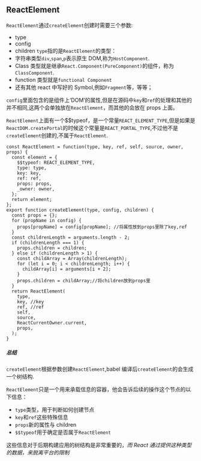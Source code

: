 ## ReactElement

`ReactElement`通过`createElement`创建时需要三个参数:

- type
- config
- children
  `type`指的是`ReactElement`的类型：
- 字符串类型`div`,`span`,`p`表示原生 DOM,称为`HostComponent`.
- Class 类型就是继承`React.Component(PureComponent)`的组件，称为`ClassComponent`.
- function 类型就是`functional Component`
- 还有其他 react 中写好的 Symbol,例如`Fragment`等，等等；

`config`里面包含的是组件上‘DOM’的属性,但是在源码中`key`和`ref`的处理和其他的并不相同,这两个会单独放在`ReactElement`，而其他的会放在 props 上面。

`ReactElement`上面有一个\$\$typeof，是一个常量`REACT_ELEMENT_TYPE`,但是如果是`ReactDOM.createPortal`的时候这个常量是`REACT_PORTAL_TYPE`,不过他不是`createElement`创建的,不属于`ReactElement`.

```
const ReactElement = function(type, key, ref, self, source, owner, props) {
  const element = {
    $$typeof: REACT_ELEMENT_TYPE,
    type: type,
    key: key,
    ref: ref,
    props: props,
    _owner: owner,
  };
  return element;
};
export function createElement(type, config, children) {
  const props = {};
  for (propName in config) {
    props[propName] = config[propName]; //将属性放到props里除了key,ref
  }
  const childrenLength = arguments.length - 2;
  if (childrenLength === 1) {
    props.children = children;
  } else if (childrenLength > 1) {
    const childArray = Array(childrenLength);
    for (let i = 0; i < childrenLength; i++) {
      childArray[i] = arguments[i + 2];
    }
    props.children = childArray;//将children放到props里
  }
  return ReactElement(
    type,
    key, //key
    ref, //ref
    self,
    source,
    ReactCurrentOwner.current,
    props,
  );
}
```

##### 总结

`createElement`根据参数创建`ReactElement`,babel 编译后`createElement`的会生成一个树结构.

`ReactElement`只是一个用来承载信息的容器，他会告诉后续的操作这个节点的以下信息：

- `type`类型，用于判断如何创建节点
- `key`和`ref`这些特殊信息
- `props`新的属性与 children
- `$$typeof`用于确定是否属于`ReactElement`

这些信息对于后期构建应用的树结构是非常重要的，_而 React 通过提供这种类型的数据，来脱离平台的限制_

